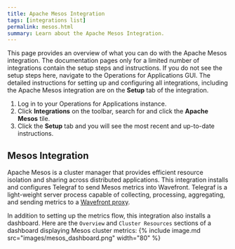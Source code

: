 ```yaml
---
title: Apache Mesos Integration
tags: [integrations list]
permalink: mesos.html
summary: Learn about the Apache Mesos Integration.
---
```


This page provides an overview of what you can do with the Apache Mesos integration. The documentation pages only for a limited number of integrations contain the setup steps and instructions. If you do not see the setup steps here, navigate to the Operations for Applications GUI. The detailed instructions for setting up and configuring all integrations, including the Apache Mesos integration are on the **Setup** tab of the integration.

1. Log in to your Operations for Applications instance. 
2. Click **Integrations** on the toolbar, search for and click the **Apache Mesos** tile. 
3. Click the **Setup** tab and you will see the most recent and up-to-date instructions.

## Mesos Integration

Apache Mesos is a cluster manager that provides efficient resource isolation and sharing across distributed applications.
This integration installs and configures Telegraf to send Mesos metrics into Wavefront. Telegraf is a light-weight server process capable of collecting, processing, aggregating, and sending metrics to a [Wavefront proxy](https://docs.wavefront.com/proxies.html).

In addition to setting up the metrics flow, this integration also installs a dashboard. Here are the `Overview` and `Cluster Resources` sections of a dashboard displaying Mesos cluster metrics:
{% include image.md src="images/mesos_dashboard.png" width="80" %}




